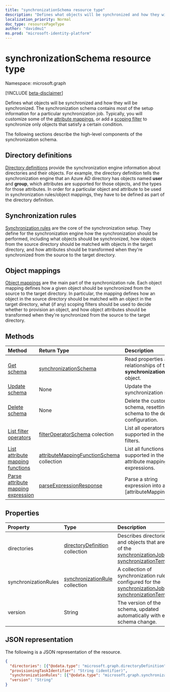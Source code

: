 ```yaml
---
title: "synchronizationSchema resource type"
description: "Defines what objects will be synchronized and how they will be synchronized. The synchronization schema contains most of the setup information for a particular synchronization job. Typically, you will customize some of the attribute mappings, or add a scoping filter to synchronize only objects that satisfy a certain condition."
localization_priority: Normal
doc_type: resourcePageType
author: "davidmu1"
ms.prod: "microsoft-identity-platform"
---
```


# synchronizationSchema resource type

Namespace: microsoft.graph

[!INCLUDE [beta-disclaimer](../../includes/beta-disclaimer.md)]

Defines what objects will be synchronized and how they will be synchronized. The synchronization schema contains most of the setup information for a particular synchronization job. Typically, you will customize some of the [attribute mappings](synchronization-attributemapping.md), or add a [scoping filter](synchronization-filter.md) to synchronize only objects that satisfy a certain condition.

The following sections describe the high-level components of the synchronization schema.

## Directory definitions

[Directory definitions](synchronization-directorydefinition.md) provide the synchronization engine information about directories and their objects. For example, the directory definition tells the synchronization engine that an Azure AD directory has objects named **user** and **group**, which attributes are supported for those objects, and the types for those attributes. In order for a particular object and attribute to be used in synchronization rules/object mappings, they have to be defined as part of the directory definition.

## Synchronization rules

[Synchronization rules](synchronization-synchronizationrule.md) are the core of the synchronization setup. They define for the synchronization engine how the synchronization should be performed, including what objects should be synchronized, how objects from the source directory should be matched with objects in the target directory, and how attributes should be transformed when they're synchronized from the source to the target directory. 

## Object mappings

[Object mappings](synchronization-objectmapping.md) are the main part of the synchronization rule. Each object mapping defines how a given object should be synchronized from the source to the target directory. In particular, the mapping defines how an object in the source directory should be matched with an object in the target directory, what (if any) scoping filters should be used to decide whether to provision an object, and how object attributes should be transformed when they're synchronized from the source to the target directory.

## Methods

| Method        | Return Type               | Description                  |
|:--------------|:--------------------------|:-----------------------------|
|[Get schema](../api/synchronization-synchronizationschema-get.md)    |[synchronizationSchema](synchronization-synchronizationschema.md)   |Read properties and relationships of the **synchronizationSchema** object.|
|[Update schema](../api/synchronization-synchronizationschema-update.md)    |None   |Update the synchronization schema. |
|[Delete schema](../api/synchronization-synchronizationschema-delete.md)    |None   |Delete the customized schema, resetting the schema to the default configuration. |
|[List filter operators](../api/synchronization-synchronizationschema-filteroperators.md)    |[filterOperatorSchema](../resources/synchronization-filteroperatorschema.md) colection   |List all operators supported in the scoping filters. |
|[List attribute mapping functions](../api/synchronization-synchronizationschema-functions.md)    |[attributeMappingFunctionSchema](../resources/synchronization-attributemappingfunctionschema.md) collection   |List all functions supported in the attribute mapping expressions. |
|[Parse attribute mapping expression](../api/synchronization-synchronizationschema-parseexpression.md)|[parseExpressionResponse](synchronization-parseexpressionresponse.md)|Parse a string expression into an [attributeMappingSource|(../resources/synchronization_attributemappingsource.md) object.|


## Properties

| Property      | Type      | Description    |
|:--------------|:----------|:---------------|
|directories            |[directoryDefinition](synchronization-directorydefinition.md) collection   |Describes directories and objects that are part of the [synchronizationJob](synchronization-synchronizationjob.md) or [synchronizationTemplate](synchronization-synchronizationtemplate.md). |
|synchronizationRules   |[synchronizationRule](synchronization-synchronizationrule.md) collection   |A collection of synchronization rules configured for the [synchronizationJob](synchronization-synchronizationjob.md) or [synchronizationTemplate](synchronization-synchronizationtemplate.md), |
|version                |String                             |The version of the schema, updated automatically with every schema change.|


## JSON representation

The following is a JSON representation of the resource.

<!-- {
  "blockType": "resource",
  "optionalProperties": [

  ],
  "@odata.type": "microsoft.graph.synchronizationSchema"
}-->

```json
{
  "directories": [{"@odata.type": "microsoft.graph.directoryDefinition"}],
  "provisioningTaskIdentifier": "String (identifier)",
  "synchronizationRules": [{"@odata.type": "microsoft.graph.synchronizationRule"}],
  "version": "String"
}
```

<!-- uuid: 8fcb5dbc-d5aa-4681-8e31-b001d5168d79
2015-10-25 14:57:30 UTC -->
<!--
{
  "type": "#page.annotation",
  "description": "synchronizationSchema resource",
  "keywords": "",
  "section": "documentation",
  "tocPath": "",
  "suppressions": []
}
-->
